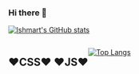 ### Hi there 👋

<!--
**ishtiaqSamdani/ishtiaqSamdani** is a ✨ _special_ ✨ repository because its `README.md` (this file) appears on your GitHub profile.

Here are some ideas to get you started:

- 🔭 I’m currently working on ...
- 🌱 I’m currently learning ...
- 👯 I’m looking to collaborate on ...
- 🤔 I’m looking for help with ...
- 💬 Ask me about ...
- 📫 How to reach me: ...
- 😄 Pronouns: ...
- ⚡ Fun fact: ...
-->

[![Ishmart's GitHub stats](https://github-readme-stats.vercel.app/api?username=ishtiaqSamdani)](https://github.com/anuraghazra/github-readme-stats)
<div style="display:flex;flex-direction:row;">
  <h2>
    ❤CSS❤  
    ❤JS❤
    
  </h2>
  
<div>
  
[![Top Langs](https://github-readme-stats.vercel.app/api/top-langs/?username=ishtiaqSamdani)](https://github.com/anuraghazra/github-readme-stats)
  
  </div>
</div>  



